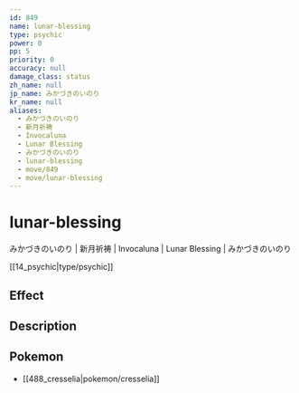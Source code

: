 ```yaml
---
id: 849
name: lunar-blessing
type: psychic
power: 0
pp: 5
priority: 0
accuracy: null
damage_class: status
zh_name: null
jp_name: みかづきのいのり
kr_name: null
aliases:
  - みかづきのいのり
  - 新月祈祷
  - Invocaluna
  - Lunar Blessing
  - みかづきのいのり
  - lunar-blessing
  - move/849
  - move/lunar-blessing
---
```

# lunar-blessing
    
みかづきのいのり | 新月祈祷 | Invocaluna | Lunar Blessing | みかづきのいのり

[[14_psychic|type/psychic]]

## Effect



## Description



## Pokemon

- [[488_cresselia|pokemon/cresselia]]

